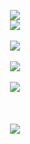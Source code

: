 <p align="center">
  <img src="https://capsule-render.vercel.app/api?type=waving&color=gradient&height=300&section=header&text=Welcome!&fontSize=90" />
  <br/>
  <img src="https://www.codewars.com/users/K401M/badges/large" />
  <br/>
  <br/>
  <img src="https://skillicons.dev/icons?i=c,cs,cpp,kotlin,scala,java,python,lua,javascript,html,css,react,nodejs,md" />
  <br/>
  <br/>
  <img src="https://skillicons.dev/icons?i=spring,ktor,flask,hibernate,sqlite,mysql,gradle,maven,npm,git,nginx" />
  <br/>
  <br/>
  <img src="https://skillicons.dev/icons?i=idea,clion,pycharm,vscode,visualstudio,eclipse,unity,vim,sublime,processing,latex" />
  <br/>
  <br/>
<!--   <img src="https://komarev.com/ghpvc/?username=8593k&color=blue" /> -->
  <br/>
  <br/>
  <img src="https://github-readme-stats.vercel.app/api?username=8593k&show_icons=true" />
</p>

<!--
**8593K/8593K** is a ✨ _special_ ✨ repository because its `README.md` (this file) appears on your GitHub profile.

Here are some ideas to get you started:

- 🔭 I’m currently working on ...
- 🌱 I’m currently learning ...
- 👯 I’m looking to collaborate on ...
- 🤔 I’m looking for help with ...
- 💬 Ask me about ...
- 📫 How to reach me: ...
- 😄 Pronouns: ...
- ⚡ Fun fact: ...
-->
